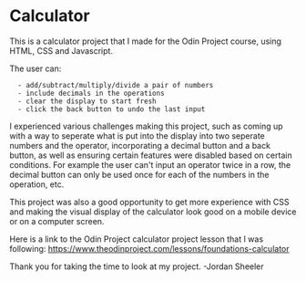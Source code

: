 # Calculator

This is a calculator project that I made for the Odin Project course,
using HTML, CSS and Javascript.

The user can:
       
      - add/subtract/multiply/divide a pair of numbers
      - include decimals in the operations
      - clear the display to start fresh
      - click the back button to undo the last input



I experienced various challenges making this project, such as
coming up with a way to seperate what is put into the display
into two seperate numbers and the operator, incorporating a decimal
button and a back button, as well as ensuring certain features were
disabled based on certain conditions.
For example the user can't input an operator twice in a row, the 
decimal button can only be used once for each of the numbers in the
operation, etc.

This project was also a good opportunity to get more experience with
CSS and making the visual display of the calculator look good on a
mobile device or on a computer screen.



Here is a link to the Odin Project calculator project lesson that I
was following: https://www.theodinproject.com/lessons/foundations-calculator


Thank you for taking the time to look at my project.
-Jordan Sheeler